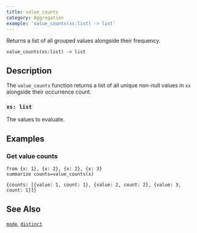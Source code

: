 ```yaml
---
title: value_counts
category: Aggregation
example: 'value_counts(xs:list) -> list'
---
```



Returns a list of all grouped values alongside their frequency.

```tql
value_counts(xs:list) -> list
```

## Description

The `value_counts` function returns a list of all unique non-null values in `xs`
alongside their occurrence count.

### `xs: list`

The values to evaluate.

## Examples

### Get value counts

```tql
from {x: 1}, {x: 2}, {x: 2}, {x: 3}
summarize counts=value_counts(x)
```

```tql
{counts: [{value: 1, count: 1}, {value: 2, count: 2}, {value: 3, count: 1}]}
```

## See Also

[`mode`](/reference/functions/mode),
[`distinct`](/reference/functions/distinct)
